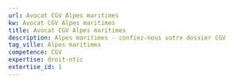 ```yaml
---
url: Avocat CGV Alpes maritimes
kw: Avocat CGV Alpes maritimes
title: Avocat CGV Alpes maritimes
description: Alpes maritimes - confiez-nous votre dossier CGV
tag_ville: Alpes maritimes
competence: CGV
expertise: droit-ntic
extertise_id: 1
---
```

